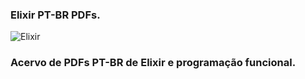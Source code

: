 ### Elixir PT-BR PDFs. 
![Elixir](https://camo.githubusercontent.com/3ae49ec295abd30f94494d69e8270afaaedf7d286b5d48d0469ad78ef4cd1396/68747470733a2f2f696d672e736869656c64732e696f2f62616467652f456c697869722d3442323735463f7374796c653d666f722d7468652d6261646765266c6f676f3d656c69786972266c6f676f436f6c6f723d7768697465)
### Acervo de PDFs PT-BR de Elixir e programação funcional.
